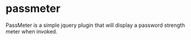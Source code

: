 passmeter
=========

PassMeter is a simple jquery plugin that will display a password strength meter when invoked.
